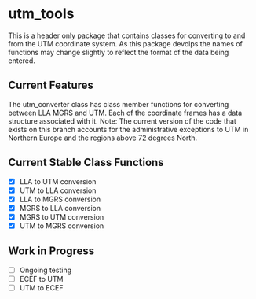 # utm_tools

This is a header only package that contains classes for converting to and from the UTM coordinate system.
As this package devolps the names of functions may change slightly to reflect the format of the data being entered.

Current Features
---
The utm_converter class has class member functions for converting between LLA MGRS and UTM. Each of the coordinate frames has a data structure associated with it. 
Note: The current version of the code that exists on this branch accounts for the administrative exceptions to UTM in Northern Europe and the regions above 72 degrees North.

Current Stable Class Functions
---
- [x] LLA to UTM conversion
- [x] UTM to LLA conversion
- [x] LLA to MGRS conversion
- [x] MGRS to LLA conversion
- [x] MGRS to UTM conversion
- [x] UTM to MGRS conversion

Work in Progress
---
- [ ] Ongoing testing
- [ ] ECEF to UTM 
- [ ] UTM to ECEF

